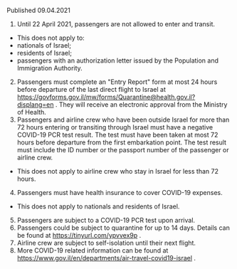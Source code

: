 Published 09.04.2021
1. Until 22 April 2021, passengers are not allowed to enter and transit.
- This does not apply to:
- nationals of Israel;
- residents of Israel;
- passengers with an authorization letter issued by the Population and Immigration Authority.
2. Passengers must complete an "Entry Report" form at most 24 hours before departure of the last direct flight to Israel at <a href="https://govforms.gov.il/mw/forms/Quarantine@health.gov.il?displang=en">https://govforms.gov.il/mw/forms/Quarantine@health.gov.il?displang=en</a> . They will receive an electronic approval from the Ministry of Health.
3. Passengers and airline crew who have been outside Israel for more than 72 hours entering or transiting through Israel must have a negative COVID-19 PCR test result. The test must have been taken at most 72 hours before departure from the first embarkation point. The test result must include the ID number or the passport number of the passenger or airline crew.
- This does not apply to airline crew who stay in Israel for less than 72 hours.
4. Passengers must have health insurance to cover COVID-19 expenses.
- This does not apply to nationals and residents of Israel.
5. Passengers are subject to a COVID-19 PCR test upon arrival. 
6. Passengers could be subject to quarantine for up to 14 days. Details can be found at <a href="https://tinyurl.com/ypvvex9p">https://tinyurl.com/ypvvex9p</a> .
7. Airline crew are subject to self-isolation until their next flight. 
8. More COVID-19 related information can be found at <a href="https://www.gov.il/en/departments/air-travel-covid19-israel">https://www.gov.il/en/departments/air-travel-covid19-israel</a> .


